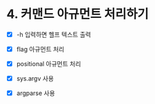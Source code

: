 # 4. 커맨드 아규먼트 처리하기

- [x] -h 입력하면 헬프 텍스트 출력
- [x] flag 아규먼트 처리
- [x] positional 아규먼트 처리
- [x] sys.argv 사용
- [x] argparse 사용

